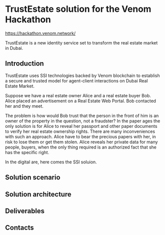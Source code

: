 # TrustEstate solution for the Venom Hackathon 

https://hackathon.venom.network/

TrustEstate is a new identity service set to transform the real estate market in Dubai.

## Introduction

TrustEstate uses SSI technologies backed by Venom blockchain to establish
a secure and trusted model for agent-client interactions on Dubai Real Estate Market.

Suppose we have a real estate owner Alice and a real estate buyer Bob. Alice placed an advertisement
on a Real Estate Web Portal. Bob contacted her and they meet.

The problem is how would Bob trust that the person in the front of him is an owner 
of the property in the question, not a fraudster? In the paper ages the only solution is for Alice to reveal her passport
and other paper documents to verify her real estate ownership rights. There are many inconveniences with such an approach.
Alice have to bear the precious papers with her, in risk to lose them or get them stolen. 
Alice reveals her private data for many people, buyers, when the only thing required is an authorized fact that she has the specific right.

In the digital are, here comes the SSI soluion.

## Solution scenario

## Solution architecture

## Deliverables

## Contacts